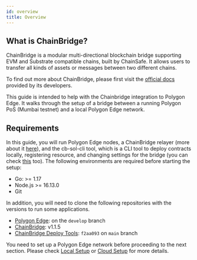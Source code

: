 ```yaml
---
id: overview
title: Overview
---
```


## What is ChainBridge?

ChainBridge is a modular multi-directional blockchain bridge supporting EVM and Substrate compatible chains, built by ChainSafe. It allows users to transfer all kinds of assets or messages between two different chains.

To find out more about ChainBridge, please first visit the [official docs](https://chainbridge.chainsafe.io/) provided by its developers.

This guide is intended to help with the Chainbridge integration to Polygon Edge. It walks through the setup of a bridge between a running Polygon PoS (Mumbai testnet) and a local Polygon Edge network. 

## Requirements

In this guide, you will run Polygon Edge nodes, a ChainBridge relayer (more about it  [here](/docs/additional-features/chainbridge/definitions)), and the cb-sol-cli tool, which is a CLI tool to deploy contracts locally, registering resource, and changing settings for the bridge (you can check [this](https://chainbridge.chainsafe.io/cli-options/#cli-options) too). The following environments are required before starting the setup:

* Go: >= 1.17 
* Node.js >= 16.13.0
* Git


In addition, you will need to clone the following repositories with the versions to run some applications.

* [Polygon Edge](https://github.com/0xPolygon/polygon-edge): on the `develop` branch
* [ChainBridge](https://github.com/ChainSafe/ChainBridge): v1.1.5
* [ChainBridge Deploy Tools](https://github.com/ChainSafe/chainbridge-deploy): `f2aa093` on `main` branch


You need to set up a Polygon Edge network before proceeding to the next section. Please check [Local Setup](/docs/get-started/set-up-ibft-locally) or [Cloud Setup](/docs/get-started/set-up-ibft-on-the-cloud) for more details.